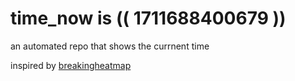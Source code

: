 # time_now is (( 1711688400679 ))

an automated repo that shows the currnent time

inspired by [breakingheatmap](https://github.com/breakingheatmap/breakingheatmap)